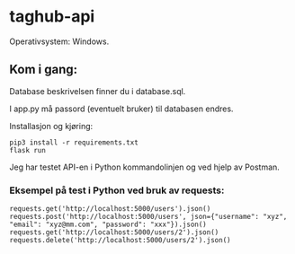 # taghub-api

Operativsystem: Windows.

## Kom i gang:
Database beskrivelsen finner du i database.sql.

I app.py må passord (eventuelt bruker) til databasen endres.

Installasjon og kjøring:
```
pip3 install -r requirements.txt
flask run
```

Jeg har testet API-en i Python kommandolinjen og ved hjelp av Postman.

### Eksempel på test i Python ved bruk av requests:
```
requests.get('http://localhost:5000/users').json()
requests.post('http://localhost:5000/users', json={"username": "xyz", "email": "xyz@mm.com", "password": "xxx"}).json()
requests.get('http://localhost:5000/users/2').json()
requests.delete('http://localhost:5000/users/2').json()
```
